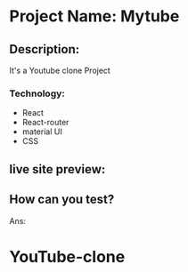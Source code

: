 # Project Name: Mytube 


## Description:

It's a Youtube clone Project

### Technology:
* React
* React-router
* material UI
* CSS

## live site preview: 

## How can you test?

Ans: 


# YouTube-clone
